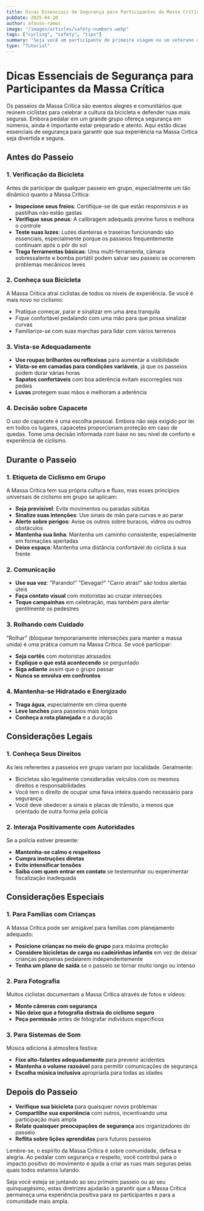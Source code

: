 ```yaml
---
title: Dicas Essenciais de Segurança para Participantes da Massa Crítica
pubDate: 2025-04-20
author: afonso-ramos
image: "/images/articles/safety-numbers.webp"
tags: ["cycling", "safety", "tips"]
summary: "Seja você um participante de primeira viagem ou um veterano da Massa Crítica, estas dicas de segurança ajudarão a garantir uma experiência positiva e segura para todos os envolvidos."
type: "Tutorial"
---
```


# Dicas Essenciais de Segurança para Participantes da Massa Crítica

Os passeios da Massa Crítica são eventos alegres e comunitários que reúnem ciclistas para celebrar a cultura da bicicleta e defender ruas mais seguras. Embora pedalar em um grande grupo ofereça segurança em números, ainda é importante estar preparado e atento. Aqui estão dicas essenciais de segurança para garantir que sua experiência na Massa Crítica seja divertida e segura.

## Antes do Passeio

### 1. Verificação da Bicicleta

Antes de participar de qualquer passeio em grupo, especialmente um tão dinâmico quanto a Massa Crítica:

- **Inspecione seus freios**: Certifique-se de que estão responsivos e as pastilhas não estão gastas
- **Verifique seus pneus**: A calibragem adequada previne furos e melhora o controle
- **Teste suas luzes**: Luzes dianteiras e traseiras funcionando são essenciais, especialmente porque os passeios frequentemente continuam após o pôr do sol
- **Traga ferramentas básicas**: Uma multi-ferramenta, câmara sobressalente e bomba portátil podem salvar seu passeio se ocorrerem problemas mecânicos leves

### 2. Conheça sua Bicicleta

A Massa Crítica atrai ciclistas de todos os níveis de experiência. Se você é mais novo no ciclismo:
- Pratique começar, parar e sinalizar em uma área tranquila
- Fique confortável pedalando com uma mão para que possa sinalizar curvas
- Familiarize-se com suas marchas para lidar com vários terrenos

### 3. Vista-se Adequadamente

- **Use roupas brilhantes ou reflexivas** para aumentar a visibilidade
- **Vista-se em camadas para condições variáveis**, já que os passeios podem durar várias horas
- **Sapatos confortáveis** com boa aderência evitam escorregões nos pedais
- **Luvas** protegem suas mãos e melhoram a aderência

### 4. Decisão sobre Capacete

O uso de capacete é uma escolha pessoal. Embora não seja exigido por lei em todos os lugares, capacetes proporcionam proteção em caso de quedas. Tome uma decisão informada com base no seu nível de conforto e experiência de ciclismo.

## Durante o Passeio

### 1. Etiqueta de Ciclismo em Grupo

A Massa Crítica tem sua própria cultura e fluxo, mas esses princípios universais de ciclismo em grupo se aplicam:

- **Seja previsível**: Evite movimentos ou paradas súbitas
- **Sinalize suas intenções**: Use sinais de mão para curvas e ao parar
- **Alerte sobre perigos**: Avise os outros sobre buracos, vidros ou outros obstáculos
- **Mantenha sua linha**: Mantenha um caminho consistente, especialmente em formações apertadas
- **Deixe espaço**: Mantenha uma distância confortável do ciclista à sua frente

### 2. Comunicação

- **Use sua voz**: "Parando!" "Devagar!" "Carro atrás!" são todos alertas úteis
- **Faça contato visual** com motoristas ao cruzar interseções
- **Toque campainhas** em celebração, mas também para alertar gentilmente os pedestres

### 3. Rolhando com Cuidado

"Rolhar" (bloquear temporariamente interseções para manter a massa unida) é uma prática comum na Massa Crítica. Se você participar:

- **Seja cortês** com motoristas atrasados
- **Explique o que está acontecendo** se perguntado
- **Siga adiante** assim que o grupo passar
- **Nunca se envolva em confrontos**

### 4. Mantenha-se Hidratado e Energizado

- **Traga água**, especialmente em clima quente
- **Leve lanches** para passeios mais longos
- **Conheça a rota planejada** e a duração

## Considerações Legais

### 1. Conheça Seus Direitos

As leis referentes a passeios em grupo variam por localidade. Geralmente:
- Bicicletas são legalmente consideradas veículos com os mesmos direitos e responsabilidades
- Você tem o direito de ocupar uma faixa inteira quando necessário para segurança
- Você deve obedecer a sinais e placas de trânsito, a menos que orientado de outra forma pela polícia

### 2. Interaja Positivamente com Autoridades

Se a polícia estiver presente:
- **Mantenha-se calmo e respeitoso**
- **Cumpra instruções diretas**
- **Evite intensificar tensões**
- **Saiba com quem entrar em contato** se testemunhar ou experimentar fiscalização inadequada

## Considerações Especiais

### 1. Para Famílias com Crianças

A Massa Crítica pode ser amigável para famílias com planejamento adequado:
- **Posicione crianças no meio do grupo** para máxima proteção
- **Considere bicicletas de carga ou cadeirinhas infantis** em vez de deixar crianças pequenas pedalarem independentemente
- **Tenha um plano de saída** se o passeio se tornar muito longo ou intenso

### 2. Para Fotografia

Muitos ciclistas documentam a Massa Crítica através de fotos e vídeos:
- **Monte câmeras com segurança**
- **Não deixe que a fotografia distraia do ciclismo seguro**
- **Peça permissão** antes de fotografar indivíduos específicos

### 3. Para Sistemas de Som

Música adiciona à atmosfera festiva:
- **Fixe alto-falantes adequadamente** para prevenir acidentes
- **Mantenha o volume razoável** para permitir comunicações de segurança
- **Escolha música inclusiva** apropriada para todas as idades

## Depois do Passeio

- **Verifique sua bicicleta** para quaisquer novos problemas
- **Compartilhe sua experiência** com outros, incentivando uma participação mais ampla
- **Relate quaisquer preocupações de segurança** aos organizadores do passeio
- **Reflita sobre lições aprendidas** para futuros passeios

Lembre-se, o espírito da Massa Crítica é sobre comunidade, defesa e alegria. Ao pedalar com segurança e respeito, você contribui para o impacto positivo do movimento e ajuda a criar as ruas mais seguras pelas quais todos estamos lutando.

Seja você esteja se juntando ao seu primeiro passeio ou ao seu quinquagésimo, estas diretrizes ajudarão a garantir que a Massa Crítica permaneça uma experiência positiva para os participantes e para a comunidade mais ampla. 